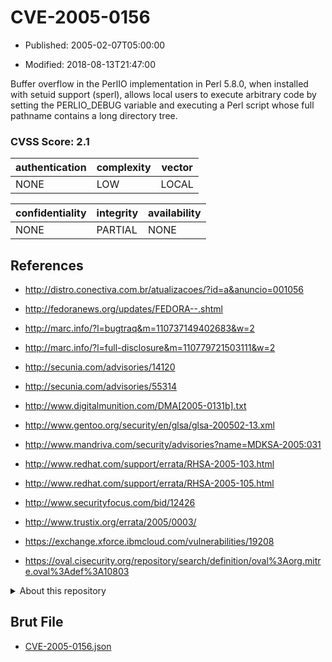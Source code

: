 # CVE-2005-0156

- Published: 2005-02-07T05:00:00

- Modified: 2018-08-13T21:47:00

Buffer overflow in the PerlIO implementation in Perl 5.8.0, when installed with setuid support (sperl), allows local users to execute arbitrary code by setting the PERLIO_DEBUG variable and executing a Perl script whose full pathname contains a long directory tree.

### CVSS Score: **2.1**

| authentication | complexity | vector |
| --- | --- | --- |
| NONE | LOW | LOCAL |

| confidentiality | integrity | availability |
| --- | --- | --- |
| NONE | PARTIAL | NONE |

## References

* http://distro.conectiva.com.br/atualizacoes/?id=a&anuncio=001056

* http://fedoranews.org/updates/FEDORA--.shtml

* http://marc.info/?l=bugtraq&m=110737149402683&w=2

* http://marc.info/?l=full-disclosure&m=110779721503111&w=2

* http://secunia.com/advisories/14120

* http://secunia.com/advisories/55314

* http://www.digitalmunition.com/DMA[2005-0131b].txt

* http://www.gentoo.org/security/en/glsa/glsa-200502-13.xml

* http://www.mandriva.com/security/advisories?name=MDKSA-2005:031

* http://www.redhat.com/support/errata/RHSA-2005-103.html

* http://www.redhat.com/support/errata/RHSA-2005-105.html

* http://www.securityfocus.com/bid/12426

* http://www.trustix.org/errata/2005/0003/

* https://exchange.xforce.ibmcloud.com/vulnerabilities/19208

* https://oval.cisecurity.org/repository/search/definition/oval%3Aorg.mitre.oval%3Adef%3A10803

<details>
<summary>About this repository</summary> 

  This repository is part of the project [Live Hack CVE](https://github.com/Live-Hack-CVE). Main website can be found [www.live-hack.org](https://www.live-hack.org) 
  
  Made by [Sn0wAlice](https://github.com/Sn0wAlice) for the people that care about security and need to have a feed of the latest CVEs. Hope you enjoy it, don't forget to star the repo and follow me on [Twitter](https://twitter.com/Sn0wAlice) and [Github](https://github.com/Sn0wAlice). And that is my [personnal website](https://www.alice-snow.me/)

  - [Home Page](https://github.com/Live-Hack-CVE)
  - [Framework](https://github.com/Live-Hack-CVE/cve-framework)
  - [CVE database](https://github.com/Live-Hack-CVE/full_database)
  - [Changelog](https://github.com/Live-Hack-CVE/Changelog)
</details>

## Brut File

* [CVE-2005-0156.json](https://raw.githubusercontent.com/Live-Hack-CVE/full_database/main/cves/2005/CVE-2005-0156.json)


